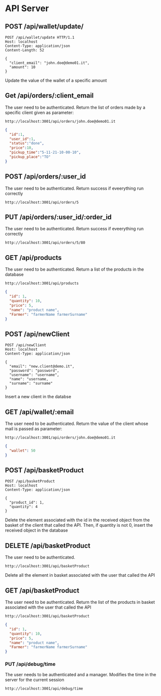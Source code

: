 
# API Server

## POST /api/wallet/update/

```url
POST /api/wallet/update HTTP/1.1
Host: localhost
Content-Type: application/json
Content-Length: 52

{
  "client_email": "john.doe@demo01.it",
  "amount": 10
}
```

Update the value of the wallet of a specific amount

## Get /api/orders/:client_email

The user need to be authenticated.
Return the list of orders made by a specific client given as parameter:

```url
http://localhost:3001/api/orders/john.doe@demo01.it
```

```json
{
  "id":1,
  "user_id":1,
  "status":"done",
  "price":10,
  "pickup_time":"5-11-21-10-00-10",
  "pickup_place":"TO"
}
```

## POST /api/orders/:user_id

The user need to be authenticated.
Return success if eveerything run correctly

```url
http://localhost:3001/api/orders/5
```

## PUT /api/orders/:user_id/:order_id

The user need to be authenticated.
Return success if eveerything run correctly

```url
http://localhost:3001/api/orders/5/80
```

## GET /api/products

The user need to be authenticated.
Return a list of the products in the database

```url
http://localhost:3001/api/products
```

```json
{
  "id": 1,
  "quantity": 10,
  "price": 5,
  "name": "product name",
  "Farmer": "farmerName farmerSurname"
}
```

## POST /api/newClient

```url
POST /api/newClient
Host: localhost
Content-Type: application/json

{
  "email": "new.client@demo.it",
  "password": "password",
  "username": "username",
  "name": "username,
  "surname": "surname"
}
```

Insert a new client in the databse

## GET /api/wallet/:email

The user need to be authenticated.
Return the value of the client whose mail is passed as parameter:

```url
http://localhost:3001/api/orders/john.doe@demo01.it
```

```json
{
  "wallet": 50
}
```

## POST /api/basketProduct

```url
POST /api/basketProduct
Host: localhost
Content-Type: application/json

{
  "product_id": 1,
  "quantity": 4
}
```

Delete the element associated with the id in the received object from the basket of the client that called the API. Then, if quantity is not 0, insert the received object in the database

## DELETE /api/basketProduct

The user need to be authenticated.

```url
http://localhost:3001/api/basketProduct
```

Delete all the element in basket associated with the user that called the API

## GET /api/basketProduct

The user need to be authenticated.
Return the list of the products in basket associated with the user that called the API

```url
http://localhost:3001/api/basketProduct
```

```json
{
  "id": 1,
  "quantity": 10,
  "price": 5,
  "name": "product name",
  "Farmer": "farmerName farmerSurname"
}
```


### PUT /api/debug/time

The user needs to be authenticated and a manager.
Modifies the time in the server for the current session

```url
http://localhost:3001/api/debug/time
```
